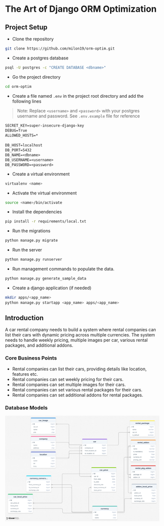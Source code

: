 # The Art of Django ORM Optimization

## Project Setup

- Clone the repository
```bash
git clone https://github.com/milon19/orm-optim.git
```
- Create a postgres database
```bash
psql -U postgres -c "CREATE DATABASE <dbname>"
```
- Go the project directory
```bash
cd orm-optim
```
- Create a file named `.env` in the project root directory and add the following lines

> Note: Replace `<username>` and `<password>` with your postgres username and password. 
> See `.env.example` file for reference

```dotenv
SECRET_KEY=super-insecure-django-key
DEBUG=True
ALLOWED_HOSTS=*

DB_HOST=localhost
DB_PORT=5432
DB_NAME=<dbname>
DB_USERNAME=<username>
DB_PASSWORD=<password>
```

- Create a virtual environment
```bash
virtualenv <name>
```

- Activate the virtual environment
```bash
source <name>/bin/activate
```
- Install the dependencies
```bash
pip install -r requirements/local.txt
```
- Run the migrations
```bash
python manage.py migrate
```

- Run the server
```bash
python manage.py runserver
```

- Run management commands to populate the data.
```bash
python manage.py generate_sample_data
```

- Create a django application (if needed)
```bash
mkdir apps/<app_name>
python manage.py startapp <app_name> apps/<app_name>
```

## Introduction

A car rental company needs to build a system where rental companies can list their cars with dynamic pricing across multiple currencies. The system needs to handle weekly pricing, multiple images per car, various rental packages, and additional addons.

### Core Business Points
- Rental companies can list their cars, providing details like location, features etc.
- Rental companies can set weekly pricing for their cars.
- Rental companies can set multiple images for their cars.
- Rental companies can set various rental packages for their cars.
- Rental companies can set additional addons for rental packages.

### Database Models
![alt text](db_diagram.png "Title")
